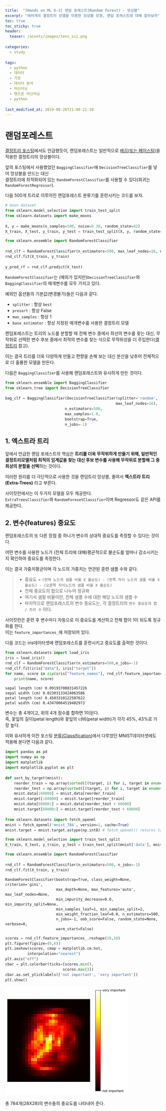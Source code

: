 ```yaml
---
title:  "[Hands on ML 6-3] 랜덤 포레스트(Random Forest) - 앙상블"
excerpt: "여러개의 결정트리 모델을 이용한 앙상블 모형, 랜덤 포레스트에 대해 알아보자"
toc: true
toc_sticky: true
header:
  teaser: /assets/images/tens_sci.png

categories:
  - study

tags:
  - python
  - 데이터
  - 기초
  - 데이터 분석
  - 머신러닝
  - 핸즈온 머신러닝
  - python

last_modified_at: 2019-08-26T21:00-21:30
---
```



# 랜덤포레스트

[결정트리 포스팅](https://yganalyst.github.io/study/ML_chap5/)에서도 언급했듯이, 랜덤포레스트는 일반적으로 [배깅(또는 페이스팅)](https://yganalyst.github.io/study/ML_chap6-2/)을 적용한 결정트리의 앙상블이다.  

앞의 포스팅에서 사용했었던 `BaggingClassifier`에 `DecisionTreeClassifier`를 넣어 앙상블을 만드는 대신  
결정트리에 최적화되어 있는 `RandomForestClassifier`를 사용할 수 있다(회귀는 `RandomForestRegressor`).  


다음 500개 트리로 이루어진 랜덤포레스트 분류기를 훈련시키는 코드를 보자.  


```python
# moon dataset
from sklearn.model_selection import train_test_split
from sklearn.datasets import make_moons

X, y = make_moons(n_samples=500, noise=0.30, random_state=42)
X_train, X_test, y_train, y_test = train_test_split(X, y, random_state=42)
```


```python
from sklearn.ensemble import RandomForestClassifier

rnd_clf = RandomForestClassifier(n_estimators=500, max_leaf_nodes=16, n_jobs=-1)
rnd_clf.fit(X_train, y_train)

y_pred_rf = rnd_clf.predict(X_test)
```

`RandomForestClassifier`는 (예외가 있지만)`DecisionTreeClassifier`와 `BaggingClassifier`의 매개변수를 모두 가지고 있다.  


예외인 옵션들의 기본값(변경불가)들은 다음과 같다. 
- `splitter` : 항상 `best`  
- `presort` : 항상 False  
- `max_samples` : 항상 1  
- `base_estimator` : 항상 지정된 매개변수를 사용한 결정트리 모델  

랜덤포레스트는 트리의 노드를 분할할 때 전체 변수 중에서 최선의 변수를 찾는 대신, 무작위로 선택한 변수 후보 중에서 최적의 변수를 찾는 식으로 무작위성을 더 주입한다([결정트리](https://yganalyst.github.io/study/ML_chap5/) 참고).  


이는 결국 트리를 더욱 다양하게 만들고 편향을 손해 보는 대신 분산을 낮추어 전체적으로 더 훌륭한 모델을 만든다.  


다음은 `BaggingClassifier`를 사용해 랜덤포레스트와 유사하게 만든 것이다.  



```python
from sklearn.ensemble import BaggingClassifier
from sklearn.tree import DecisionTreeClassifier

bag_clf = BaggingClassifier(DecisionTreeClassifier(splitter='random',
                                                  max_leaf_nodes=16),
                           n_estimators=500,
                           max_samples=1.0,
                           bootstrap=True,
                           n_jobs=-1)
```

## 1. 엑스트라 트리  

앞에서 언급한 랜덤 포레스트의 핵심은 **트리를 더욱 무작위하게 만들기 위해, 일반적인 결정트리모델처럼 최적의 임계값을 찾는 대신 후보 변수를 사용해 무작위로 분할해 그 중 최상의 분할을 선택**하는 것이다.  


이러한 원리를 더 극단적으로 사용한 것을 랜덤트리 앙상블, 줄여서 **엑스트라 트리(Extra-Trees)** 라고 부른다.  


사이킷런에서는 이 두가지 모델을 모두 제공한다.  
`ExtraTreesClassifier`와 `RandomForesetClassifier`이며 Regressor도 같은 API를 제공한다.  

## 2. 변수(features) 중요도  

랜덤포레스트의 또 다른 장점 중 하나가 변수의 상대적 중요도를 측정할 수 있다는 것이다.  


어떤 변수를 사용한 노드가 (전체 트리에 대해)평균적으로 불순도를 얼마나 감소시키는지 확인하여 중요도를 측정한다.  


이는 결국 가중치평균이며 각 노드의 가중치는 연관된 훈련 샘플 수와 같다.  
> - 중요도 = `(현재 노드의 샘플 비율 X 불순도) - (왼쪽 자식 노드의 샘플 비율 X 불순도) - (오른쪽 자식노드의 샘플 비율 X 불순도)`  
> - 전체 중요도의 합으로 나누어 정규화  
> - 여기서 샘필 비율이란, 전체 샘플 수에 대한 해당 노드의 샘플 수  
> - 마지막으로 랜덤포레스트의 변수 중요도는, 각 결정트리의 `변수 중요도의 합 / 트리 수` 이다.   

사이킷런은 훈련 후 변수마다 자동으로 이 중요도를 계산하고 전체 합이 1이 되도록 정규화를 한다.  
이는 `feature_importances_`에 저장되어 있다.  


다음 코드는 iris데이터셋에 랜덤포레스트를 훈련시키고 중요도를 출력한 것이다.  


```python
from sklearn.datasets import load_iris
iris = load_iris()
rnd_clf = RandomForestClassifier(n_estimators=500,n_jobs=-1)
rnd_clf.fit(iris["data"], iris["target"])
for name, score in zip(iris["feature_names"], rnd_clf.feature_importances_):
    print(name, score)
```

    sepal length (cm) 0.09193700831457226
    sepal width (cm) 0.02303133424063586
    petal length (cm) 0.4503310122507622
    petal width (cm) 0.43470064519402973
    

변수는 총 4개이고, 위의 4개 점수를 합하면 1이된다.  
즉, 꽃잎의 길이(petal length)와 꽃잎의 너비(petal width)가 각각 45%, 43%로 가장 높다.  


이와 유사하게 이전 포스팅 [분류(Classification)](https://yganalyst.github.io/study/ML_chap2/)에서 다루었던 MNIST데이터셋에도 적용해 본다면 다음과 같다.  


```python
import pandas as pd
import numpy as np
import matplotlib
import matplotlib.pyplot as plt

def sort_by_target(mnist):
    reorder_train = np.array(sorted([(target, i) for i, target in enumerate(mnist.target[:60000])]))[:, 1]
    reorder_test = np.array(sorted([(target, i) for i, target in enumerate(mnist.target[60000:])]))[:, 1]
    mnist.data[:60000] = mnist.data[reorder_train]
    mnist.target[:60000] = mnist.target[reorder_train]
    mnist.data[60000:] = mnist.data[reorder_test + 60000]
    mnist.target[60000:] = mnist.target[reorder_test + 60000]

from sklearn.datasets import fetch_openml
mnist = fetch_openml('mnist_784', version=1, cache=True)
mnist.target = mnist.target.astype(np.int8) # fetch_openml() returns targets as strings
```


```python
from sklearn.model_selection import train_test_split
X_train, X_test, y_train, y_test = train_test_split(mnist['data'], mnist['target'],test_size = 0.2, random_state=42)
```


```python
from sklearn.ensemble import RandomForestClassifier

rnd_clf = RandomForestClassifier(n_estimators=500, n_jobs=-1)
rnd_clf.fit(X_train, y_train)


```




    RandomForestClassifier(bootstrap=True, class_weight=None, criterion='gini',
                           max_depth=None, max_features='auto', max_leaf_nodes=None,
                           min_impurity_decrease=0.0, min_impurity_split=None,
                           min_samples_leaf=1, min_samples_split=2,
                           min_weight_fraction_leaf=0.0, n_estimators=500,
                           n_jobs=-1, oob_score=False, random_state=None, verbose=0,
                           warm_start=False)




```python
scores = rnd_clf.feature_importances_.reshape(28,28)
plt.figure(figsize=(6,6))
plt.imshow(scores, cmap = matplotlib.cm.hot,
          interpolation="nearest")
plt.axis("off")
cbar = plt.colorbar(ticks=[scores.min(),
                          scores.max()])
cbar.ax.set_yticklabels(['not important', 'very important'])
plt.show()
```


![png](/assets/images/ML/chap6/output_17_0.png)

총 784개(28X28)의 변수들의 중요도를 나타내어 준다.  
